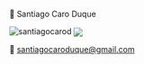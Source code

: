 👋 Santiago Caro Duque


<img src="https://github-readme-stats.vercel.app/api?username=santiagocarod&show_icons=true&theme=gotham" alt="santiagocarod" />


<img align="center" src="https://github-readme-stats.vercel.app/api/top-langs/?username=santiagocarod&langs_count=8&layout=compact&hide_border=true&hide=jupyter%20notebook,html" />

📩 santiagocaroduque@gmail.com
